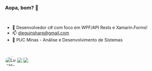 ### Aopa, bom? 👋
<br>

- 🤔 Desenvolvedor c# com foco em WPF/API Rests e Xamarin.Forms!
- 📫 dieguinsharp@gmail.com
- 📘 PUC Minas - Análise e Desenvolvimento de Sistemas
<br>

<div>
  <a href="https://github.com/dieguinsharp"
  <img height="150em" src="https://github-readme-stats.vercel.app/api?username=LucasCNS&show_icons=true&theme=algolia&include_all_commits=true&count_private=true%22/%3E
  <img height="150em" src="https://github-readme-stats.vercel.app/api/top-langs/?username=LucasCNS&layout=compact&langs_count=16&theme=algolia%22/%3E
</div>

<div style="display: inline_block"><br>
  <img align="center" alt="Lucas-HTML" height="30" width="40" src="https://raw.githubusercontent.com/devicons/devicon/master/icons/html5/html5-original.svg%22%3E
  <img align="center" alt="Lucas-CSS" height="30" width="40" src="https://raw.githubusercontent.com/devicons/devicon/master/icons/css3/css3-original.svg%22%3E
  <img align="center" alt="Lucas-Js" height="30" width="40" src="https://raw.githubusercontent.com/devicons/devicon/master/icons/javascript/javascript-plain.svg%22%3E
  <img align="right" alt="Rafa-pic" height="150" style="border-radius:50px;" src="https://i.picasion.com/pic91/c34fb38723661969423dd321c17d307f.gif%22%3E
</div>

  ##
 
<div> 
  <a href="https://www.instagram.com/diego.stui" target="_blank"><img src="https://img.shields.io/badge/-Instagram-%23E4405F?style=for-the-badge&logo=instagram&logoColor=white" target="_blank"></a>
  <a href="https://www.linkedin.com/in/diego-menezes-1913451b7/" target="_blank"><img src="https://img.shields.io/badge/-LinkedIn-%230077B5?style=for-the-badge&logo=linkedin&logoColor=white" target="_blank"></a>

 </div>
